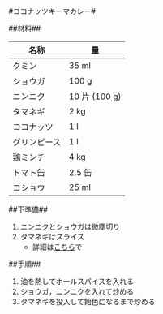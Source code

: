 #ココナッツキーマカレー#

##材料##

名称		|量
------------|------
クミン		|35 ml
ショウガ	|100 g
ニンニク	|10 片 (100 g)
タマネギ	|2 kg
ココナッツ	|1 l
グリンピース|1 l
鶏ミンチ	|4 kg
トマト缶	|2.5 缶
コショウ	|25 ml

##下準備##
1. ニンニクとショウガは微塵切り
2. タマネギはスライス
    * 詳細は[こちら](https://github.com/qqm377p9k2/OpenRecipe/blob/master/Onion_slice.md)で

##手順##
1. 油を熱してホールスパイスを入れる
2. ショウガ，ニンニクを入れて炒める
3. タマネギを投入して飴色になるまで炒める

